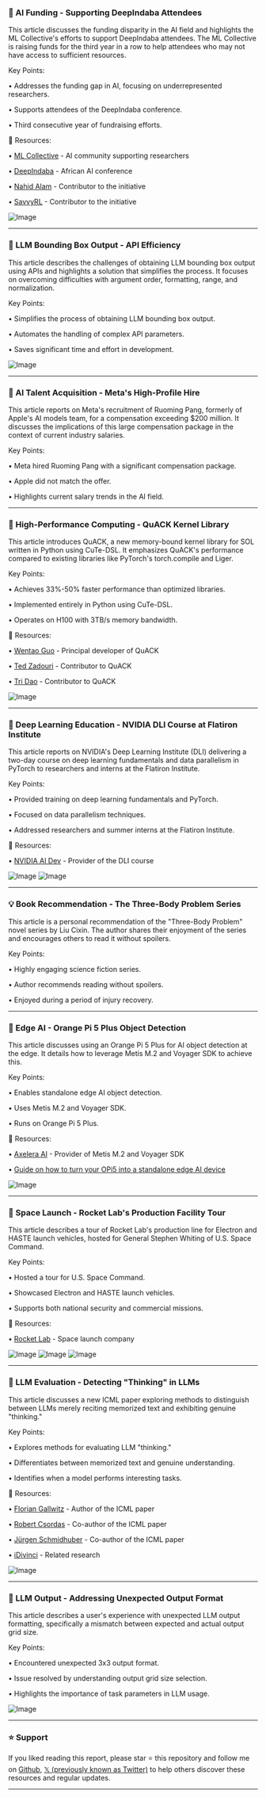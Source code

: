 ### 🤖 AI Funding - Supporting DeepIndaba Attendees

This article discusses the funding disparity in the AI field and highlights the ML Collective's efforts to support DeepIndaba attendees.  The ML Collective is raising funds for the third year in a row to help attendees who may not have access to sufficient resources.


Key Points:

• Addresses the funding gap in AI, focusing on underrepresented researchers.

• Supports attendees of the DeepIndaba conference.

• Third consecutive year of fundraising efforts.



🔗 Resources:

• [ML Collective](https://x.com/ml_collective) -  AI community supporting researchers

• [DeepIndaba](https://x.com/DeepIndaba) -  African AI conference

• [Nahid Alam](https://x.com/nahidalam) -  Contributor to the initiative

• [SavvyRL](https://x.com/savvyRL) - Contributor to the initiative

![Image](https://pbs.twimg.com/media/Gvgu64EWQAAH3iA?format=jpg&name=small)


---
### 🤖 LLM Bounding Box Output - API Efficiency

This article describes the challenges of obtaining LLM bounding box output using APIs and highlights a solution that simplifies the process.  It focuses on overcoming difficulties with argument order, formatting, range, and normalization.


Key Points:

• Simplifies the process of obtaining LLM bounding box output.

• Automates the handling of complex API parameters.

• Saves significant time and effort in development.


![Image](https://pbs.twimg.com/media/GviayQqWUAA3UVl?format=png&name=360x360)

---
### 🤖 AI Talent Acquisition - Meta's High-Profile Hire

This article reports on Meta's recruitment of Ruoming Pang, formerly of Apple's AI models team, for a compensation exceeding $200 million.  It discusses the implications of this large compensation package in the context of current industry salaries.


Key Points:

• Meta hired Ruoming Pang with a significant compensation package.

• Apple did not match the offer.

• Highlights current salary trends in the AI field.


---
### 🤖 High-Performance Computing - QuACK Kernel Library

This article introduces QuACK, a new memory-bound kernel library for SOL written in Python using CuTe-DSL.  It emphasizes QuACK's performance compared to existing libraries like PyTorch's torch.compile and Liger.


Key Points:

• Achieves 33%-50% faster performance than optimized libraries.

• Implemented entirely in Python using CuTe-DSL.

• Operates on H100 with 3TB/s memory bandwidth.


🔗 Resources:

• [Wentao Guo](https://x.com/WentaoGuo7) -  Principal developer of QuACK

• [Ted Zadouri](https://x.com/tedzadouri) - Contributor to QuACK

• [Tri Dao](https://x.com/tri_dao) - Contributor to QuACK

![Image](https://pbs.twimg.com/media/Gvg8GqQW4AAeu2G?format=jpg&name=small)


---
### 🤖 Deep Learning Education - NVIDIA DLI Course at Flatiron Institute

This article reports on NVIDIA's Deep Learning Institute (DLI) delivering a two-day course on deep learning fundamentals and data parallelism in PyTorch to researchers and interns at the Flatiron Institute.


Key Points:

• Provided training on deep learning fundamentals and PyTorch.

• Focused on data parallelism techniques.

• Addressed researchers and summer interns at the Flatiron Institute.



🔗 Resources:

• [NVIDIA AI Dev](https://x.com/NVIDIAAIDev) -  Provider of the DLI course

![Image](https://pbs.twimg.com/media/GvhzUPtWwAA53tp?format=jpg&name=small)
![Image](https://pbs.twimg.com/media/GvhzUuwWwAAO9sf?format=jpg&name=small)


---
### 💡 Book Recommendation - The Three-Body Problem Series

This article is a personal recommendation of the "Three-Body Problem" novel series by Liu Cixin.  The author shares their enjoyment of the series and encourages others to read it without spoilers.


Key Points:

• Highly engaging science fiction series.

• Author recommends reading without spoilers.

• Enjoyed during a period of injury recovery.



---
### 🚀 Edge AI - Orange Pi 5 Plus Object Detection

This article discusses using an Orange Pi 5 Plus for AI object detection at the edge. It details how to leverage Metis M.2 and Voyager SDK to achieve this.


Key Points:

• Enables standalone edge AI object detection.

• Uses Metis M.2 and Voyager SDK.

• Runs on Orange Pi 5 Plus.



🔗 Resources:

• [Axelera AI](https://x.com/AxeleraAI) -  Provider of Metis M.2 and Voyager SDK

• [Guide on how to turn your OPi5 into a standalone edge AI device](https://eu1.hubs.ly/H0lGT510)

![Image](https://pbs.twimg.com/media/GvgaM_SXAAAanpr?format=jpg&name=small)

---
### 🚀 Space Launch - Rocket Lab's Production Facility Tour

This article describes a tour of Rocket Lab's production line for Electron and HASTE launch vehicles, hosted for General Stephen Whiting of U.S. Space Command.


Key Points:

• Hosted a tour for U.S. Space Command.

• Showcased Electron and HASTE launch vehicles.

• Supports both national security and commercial missions.



🔗 Resources:

• [Rocket Lab](https://x.com/RocketLab) -  Space launch company

![Image](https://pbs.twimg.com/media/GvcuSjsbsAALeki?format=jpg&name=small)
![Image](https://pbs.twimg.com/media/GvcuSj0akAEK5OY?format=jpg&name=360x360)
![Image](https://pbs.twimg.com/media/GvcuSkVXcAAfGad?format=jpg&name=360x360)


---
### 🤖 LLM Evaluation - Detecting "Thinking" in LLMs

This article discusses a new ICML paper exploring methods to distinguish between LLMs merely reciting memorized text and exhibiting genuine "thinking."


Key Points:

• Explores methods for evaluating LLM "thinking."

• Differentiates between memorized text and genuine understanding.

• Identifies when a model performs interesting tasks.


🔗 Resources:

• [Florian Gallwitz](https://x.com/FlorianGallwitz) -  Author of the ICML paper

• [Robert Csordas](https://x.com/robert_csordas) -  Co-author of the ICML paper

• [Jürgen Schmidhuber](https://x.com/SchmidhuberAI) -  Co-author of the ICML paper

• [iDivinci](https://x.com/idivinci) -  Related research

![Image](https://pbs.twimg.com/media/GvcJHNMXoAEPcT0?format=jpg&name=small)


---
### 🤖 LLM Output - Addressing Unexpected Output Format

This article describes a user's experience with unexpected LLM output formatting, specifically a mismatch between expected and actual output grid size.


Key Points:

• Encountered unexpected 3x3 output format.

• Issue resolved by understanding output grid size selection.

• Highlights the importance of task parameters in LLM usage.


![Image](https://pbs.twimg.com/media/GveKuQEakAMGaCg?format=png&name=small)


---

### ⭐️ Support

If you liked reading this report, please star ⭐️ this repository and follow me on [Github](https://github.com/Drix10), [𝕏 (previously known as Twitter)](https://x.com/DRIX_10_) to help others discover these resources and regular updates.

---